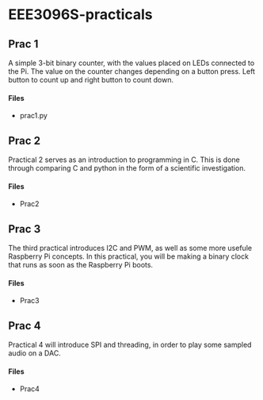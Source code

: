 # EEE3096S-practicals

## Prac 1

A simple 3-bit binary counter, with the values placed
on LEDs connected to the Pi. The value on the counter changes depending on a button
press. Left button to count up and right button to count down.

#### Files
- prac1.py

## Prac 2
Practical 2 serves as an introduction to programming in C. This is done through comparing C and python in the form of a scientific investigation.

#### Files
- Prac2

## Prac 3
The third practical introduces I2C and PWM, as well as some more usefule Raspberry Pi concepts. In this practical, you will be making a binary clock that runs as soon as the Raspberry Pi boots.

#### Files
- Prac3

## Prac 4
Practical 4 will introduce SPI and threading, in order to play some sampled audio on a DAC.

#### Files
- Prac4

